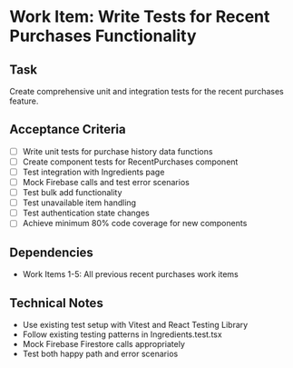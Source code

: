 # Work Item: Write Tests for Recent Purchases Functionality

## Task
Create comprehensive unit and integration tests for the recent purchases feature.

## Acceptance Criteria
- [ ] Write unit tests for purchase history data functions
- [ ] Create component tests for RecentPurchases component
- [ ] Test integration with Ingredients page
- [ ] Mock Firebase calls and test error scenarios
- [ ] Test bulk add functionality
- [ ] Test unavailable item handling
- [ ] Test authentication state changes
- [ ] Achieve minimum 80% code coverage for new components

## Dependencies
- Work Items 1-5: All previous recent purchases work items

## Technical Notes
- Use existing test setup with Vitest and React Testing Library
- Follow existing testing patterns in Ingredients.test.tsx
- Mock Firebase Firestore calls appropriately
- Test both happy path and error scenarios
